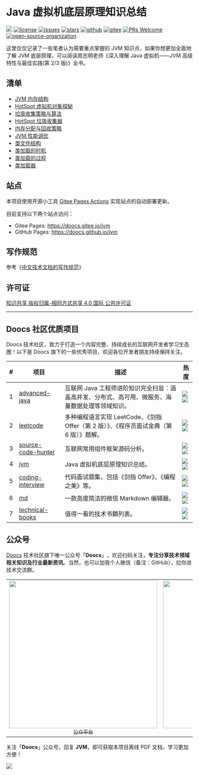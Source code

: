 # Java 虚拟机底层原理知识总结

<a href="https://github.com/doocs/jvm/actions?query=workflow%3ASync"><img src="https://github.com/doocs/jvm/workflows/Sync/badge.svg"></a>
<a href="https://github.com/doocs/jvm/blob/main/LICENSE"><img src="https://badgen.net/github/license/doocs/jvm?color=green" alt="license"></a>
<a href="https://github.com/doocs/jvm/issues"><img src="https://badgen.net/github/open-issues/doocs/jvm" alt="issues"></a>
<a href="https://github.com/doocs/jvm/stargazers"><img src="https://badgen.net/github/stars/doocs/jvm" alt="stars"></a>
<a href="https://github.com/doocs/jvm"><img src="https://badgen.net/badge/⭐/GitHub/blue" alt="github"></a>
<a href="https://gitee.com/doocs/jvm"><img src="https://badgen.net/badge/⭐/Gitee/blue" alt="gitee"></a>
<a href="http://makeapullrequest.com"><img src="https://badgen.net/badge/PRs/welcome/cyan" alt="PRs Welcome"></a>
<a href="https://github.com/doocs/doocs.github.io"><img src="https://badgen.net/badge/organization/join%20us/cyan" alt="open-source-organization"></a>

这里仅仅记录了一些笔者认为需要重点掌握的 JVM 知识点，如果你想更加全面地了解 JVM 底层原理，可以阅读周志明老师《深入理解 Java 虚拟机——JVM 高级特性与最佳实践(第 2/3 版)》全书。

## 清单

- [JVM 内存结构](/docs/01-jvm-memory-structure.md)
- [HotSpot 虚拟机对象探秘](/docs/02-hotspot-jvm-object.md)
- [垃圾收集策略与算法](/docs/03-gc-algorithms.md)
- [HotSpot 垃圾收集器](/docs/04-hotspot-gc.md)
- [内存分配与回收策略](/docs/05-memory-allocation-gc.md)
- [JVM 性能调优](/docs/06-jvm-performance-tuning.md)
- [类文件结构](/docs/07-class-structure.md)
- [类加载的时机](/docs/08-load-class-time.md)
- [类加载的过程](/docs/09-load-class-process.md)
- [类加载器](/docs/10-class-loader.md)

## 站点

本项目使用开源小工具 [Gitee Pages Actions](https://github.com/yanglbme/gitee-pages-action) 实现站点的自动部署更新。

目前支持以下两个站点访问：

- Gitee Pages: https://doocs.gitee.io/jvm
- GitHub Pages: https://doocs.github.io/jvm

## 写作规范

参考《[中文技术文档的写作规范](https://github.com/ruanyf/document-style-guide)》

## 许可证

[知识共享 版权归属-相同方式共享 4.0 国际 公共许可证](http://creativecommons.org/licenses/by-sa/4.0/)

---

## Doocs 社区优质项目

Doocs 技术社区，致力于打造一个内容完整、持续成长的互联网开发者学习生态圈！以下是 Doocs 旗下的一些优秀项目，欢迎各位开发者朋友持续保持关注。

| #   | 项目                                                              | 描述                                                                                             | 热度                                                                                                                            |
| --- | ----------------------------------------------------------------- | ------------------------------------------------------------------------------------------------ | ------------------------------------------------------------------------------------------------------------------------------- |
| 1   | [advanced-java](https://github.com/doocs/advanced-java)           | 互联网 Java 工程师进阶知识完全扫盲：涵盖高并发、分布式、高可用、微服务、海量数据处理等领域知识。 | ![](https://badgen.net/github/stars/doocs/advanced-java) <br>![](https://badgen.net/github/forks/doocs/advanced-java)           |
| 2   | [leetcode](https://github.com/doocs/leetcode)                     | 多种编程语言实现 LeetCode、《剑指 Offer（第 2 版）》、《程序员面试金典（第 6 版）》题解。        | ![](https://badgen.net/github/stars/doocs/leetcode) <br>![](https://badgen.net/github/forks/doocs/leetcode)                     |
| 3   | [source-code-hunter](https://github.com/doocs/source-code-hunter) | 互联网常用组件框架源码分析。                                                                     | ![](https://badgen.net/github/stars/doocs/source-code-hunter) <br>![](https://badgen.net/github/forks/doocs/source-code-hunter) |
| 4   | [jvm](https://github.com/doocs/jvm)                               | Java 虚拟机底层原理知识总结。                                                                    | ![](https://badgen.net/github/stars/doocs/jvm) <br>![](https://badgen.net/github/forks/doocs/jvm)                               |
| 5   | [coding-interview](https://github.com/doocs/coding-interview)     | 代码面试题集，包括《剑指 Offer》、《编程之美》等。                                               | ![](https://badgen.net/github/stars/doocs/coding-interview) <br>![](https://badgen.net/github/forks/doocs/coding-interview)     |
| 6   | [md](https://github.com/doocs/md)                                 | 一款高度简洁的微信 Markdown 编辑器。                                                             | ![](https://badgen.net/github/stars/doocs/md) <br>![](https://badgen.net/github/forks/doocs/md)                                 |
| 7   | [technical-books](https://github.com/doocs/technical-books)       | 值得一看的技术书籍列表。                                                                         | ![](https://badgen.net/github/stars/doocs/technical-books) <br>![](https://badgen.net/github/forks/doocs/technical-books)       |

## 公众号

[Doocs](https://github.com/doocs) 技术社区旗下唯一公众号「**Doocs**」​，欢迎扫码关注，**专注分享技术领域相关知识及行业最新资讯**。当然，也可以加我个人微信（备注：GitHub），拉你进技术交流群。

<table>
  <tr>
    <td align="center" style="width: 200px;">
      <a href="https://github.com/doocs">
        <img src="https://cdn-doocs.oss-cn-shenzhen.aliyuncs.com/gh/doocs/jvm@main/images/qrcode-for-doocs.jpg" style="width: 400px;"><br>
        <sub>公众平台</sub>
      </a><br>
    </td>
    <td align="center" style="width: 200px;">
      <a href="https://github.com/yanglbme">
        <img src="https://cdn-doocs.oss-cn-shenzhen.aliyuncs.com/gh/doocs/jvm@main/images/qrcode-for-yanglbme.jpg" style="width: 400px;"><br>
        <sub>个人微信</sub>
      </a><br>
    </td>
  </tr>
</table>

关注「**Doocs**」公众号，回复 **JVM**，即可获取本项目离线 PDF 文档，学习更加方便！

![](https://cdn-doocs.oss-cn-shenzhen.aliyuncs.com/gh/doocs/jvm@main/images/jvm-pdf.png)
